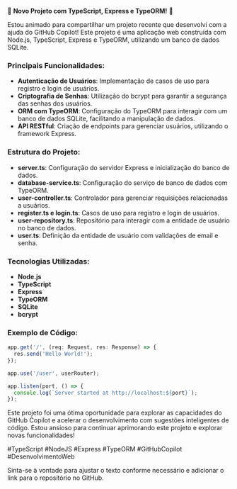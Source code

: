 
🚀 **Novo Projeto com TypeScript, Express e TypeORM!** 🚀

Estou animado para compartilhar um projeto recente que desenvolvi com a ajuda do GitHub Copilot! Este projeto é uma aplicação web construída com Node.js, TypeScript, Express e TypeORM, utilizando um banco de dados SQLite.

### Principais Funcionalidades:

- **Autenticação de Usuários**: Implementação de casos de uso para registro e login de usuários.
- **Criptografia de Senhas**: Utilização do bcrypt para garantir a segurança das senhas dos usuários.
- **ORM com TypeORM**: Configuração do TypeORM para interagir com um banco de dados SQLite, facilitando a manipulação de dados.
- **API RESTful**: Criação de endpoints para gerenciar usuários, utilizando o framework Express.

### Estrutura do Projeto:

- **server.ts**: Configuração do servidor Express e inicialização do banco de dados.
- **database-service.ts**: Configuração do serviço de banco de dados com TypeORM.
- **user-controller.ts**: Controlador para gerenciar requisições relacionadas a usuários.
- **register.ts e login.ts**: Casos de uso para registro e login de usuários.
- **user-repository.ts**: Repositório para interagir com a entidade de usuário no banco de dados.
- **user.ts**: Definição da entidade de usuário com validações de email e senha.

### Tecnologias Utilizadas:

- **Node.js**
- **TypeScript**
- **Express**
- **TypeORM**
- **SQLite**
- **bcrypt**

### Exemplo de Código:

```typescript
app.get('/', (req: Request, res: Response) => {
  res.send('Hello World!');
});

app.use('/user', userRouter);

app.listen(port, () => {
  console.log(`Server started at http://localhost:${port}`);
});
```

Este projeto foi uma ótima oportunidade para explorar as capacidades do GitHub Copilot e acelerar o desenvolvimento com sugestões inteligentes de código. Estou ansioso para continuar aprimorando este projeto e explorar novas funcionalidades!


#TypeScript #NodeJS #Express #TypeORM #GitHubCopilot #DesenvolvimentoWeb

Sinta-se à vontade para ajustar o texto conforme necessário e adicionar o link para o repositório no GitHub.

